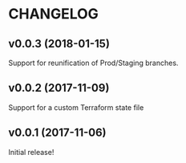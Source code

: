 # CHANGELOG

## v0.0.3 (2018-01-15)

Support for reunification of Prod/Staging branches.

## v0.0.2 (2017-11-09)

Support for a custom Terraform state file

## v0.0.1 (2017-11-06)

Initial release!
